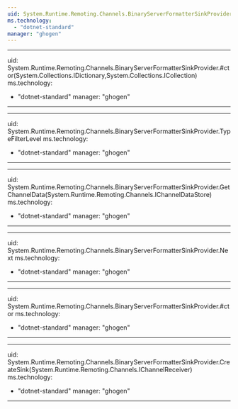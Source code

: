 ```yaml
---
uid: System.Runtime.Remoting.Channels.BinaryServerFormatterSinkProvider
ms.technology: 
  - "dotnet-standard"
manager: "ghogen"
---
```


---
uid: System.Runtime.Remoting.Channels.BinaryServerFormatterSinkProvider.#ctor(System.Collections.IDictionary,System.Collections.ICollection)
ms.technology: 
  - "dotnet-standard"
manager: "ghogen"
---

---
uid: System.Runtime.Remoting.Channels.BinaryServerFormatterSinkProvider.TypeFilterLevel
ms.technology: 
  - "dotnet-standard"
manager: "ghogen"
---

---
uid: System.Runtime.Remoting.Channels.BinaryServerFormatterSinkProvider.GetChannelData(System.Runtime.Remoting.Channels.IChannelDataStore)
ms.technology: 
  - "dotnet-standard"
manager: "ghogen"
---

---
uid: System.Runtime.Remoting.Channels.BinaryServerFormatterSinkProvider.Next
ms.technology: 
  - "dotnet-standard"
manager: "ghogen"
---

---
uid: System.Runtime.Remoting.Channels.BinaryServerFormatterSinkProvider.#ctor
ms.technology: 
  - "dotnet-standard"
manager: "ghogen"
---

---
uid: System.Runtime.Remoting.Channels.BinaryServerFormatterSinkProvider.CreateSink(System.Runtime.Remoting.Channels.IChannelReceiver)
ms.technology: 
  - "dotnet-standard"
manager: "ghogen"
---
